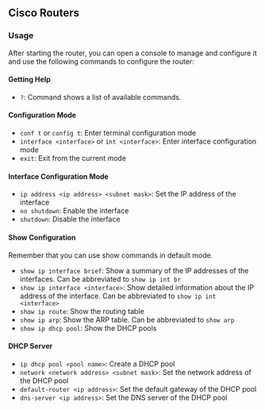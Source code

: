 ## Cisco Routers

### Usage
After starting the router, you can open a console to manage and configure it and use the following commands to configure the router:

#### Getting Help
* `?`: Command shows a list of available commands.

#### Configuration Mode
*  `conf t` or `config t`: Enter terminal configuration mode
* `interface <interface>` or `int <interface>`: Enter interface configuration mode
* `exit`: Exit from the current mode

#### Interface Configuration Mode
* `ip address <ip address> <subnet mask>`: Set the IP address of the interface
* `no shutdown`: Enable the interface
* `shutdown`: Disable the interface

#### Show Configuration
Remember that you can use show commands in default mode.

* `show ip interface brief`: Show a summary of the IP addresses of the interfaces. Can be abbreviated to `show ip int br`
* `show ip interface <interface>`: Show detailed information about the IP address of the interface. Can be abbreviated to `show ip int <interface>`
* `show ip route`: Show the routing table
* `show ip arp`: Show the ARP table. Can be abbreviated to `show arp`
* `show ip dhcp pool`: Show the DHCP pools 

#### DHCP Server
* `ip dhcp pool <pool name>`: Create a DHCP pool
* `network <network address> <subnet mask>`: Set the network address of the DHCP pool
* `default-router <ip address>`: Set the default gateway of the DHCP pool
* `dns-server <ip address>`: Set the DNS server of the DHCP pool
